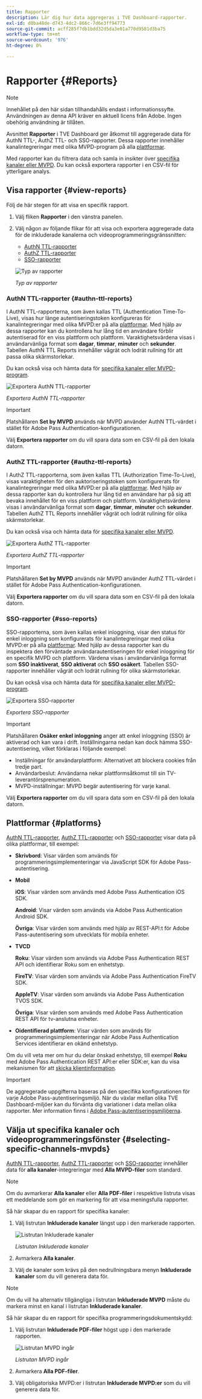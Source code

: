 ```yaml
---
title: Rapporter
description: Lär dig hur data aggregeras i TVE Dashboard-rapporter.
exl-id: d8ba48de-d743-4dc2-866c-7d6e3ff94773
source-git-commit: acff285f7db1bdd32d5da3e01a770d9581d3ba75
workflow-type: tm+mt
source-wordcount: '976'
ht-degree: 0%

---
```


# Rapporter {#Reports}

>[!NOTE]
>
>Innehållet på den här sidan tillhandahålls endast i informationssyfte. Användningen av denna API kräver en aktuell licens från Adobe. Ingen obehörig användning är tillåten.

Avsnittet **Rapporter** i TVE Dashboard ger åtkomst till aggregerade data för AuthN TTL-, AuthZ TTL- och SSO-rapporter. Dessa rapporter innehåller kanalintegreringar med olika MVPD-program på alla [plattformar](#platforms).

Med rapporter kan du filtrera data och samla in insikter över [specifika kanaler eller MVPD](#selecting-specific-channels-mvpds). Du kan också exportera rapporter i en CSV-fil för ytterligare analys.

## Visa rapporter {#view-reports}

Följ de här stegen för att visa en specifik rapport.

1. Välj fliken **Rapporter** i den vänstra panelen.
1. Välj någon av följande flikar för att visa och exportera aggregerade data för de inkluderade kanalerna och videoprogrammeringsgränssnitten:
   * [AuthN TTL-rapporter](#authn-ttl-reports)
   * [AuthZ TTL-rapporter](#authz-ttl-reports)
   * [SSO-rapporter](#sso-reports)

   ![Typ av rapporter](../../assets/tve-dashboard/new-tve-dashboard/reports/reports-tabs-view.png)

   *Typ av rapporter*

### AuthN TTL-rapporter {#authn-ttl-reports}

I AuthN TTL-rapporterna, som även kallas TTL (Authentication Time-To-Live), visas hur länge autentiseringstoken konfigureras för kanalintegreringar med olika MVPD:er på alla [plattformar](#platforms). Med hjälp av dessa rapporter kan du kontrollera hur lång tid en användare förblir autentiserad för en viss plattform och plattform. Varaktighetsvärdena visas i användarvänliga format som **dagar**, **timmar**, **minuter** och **sekunder**. Tabellen AuthN TTL Reports innehåller vågrät och lodrät rullning för att passa olika skärmstorlekar.

Du kan också visa och hämta data för [specifika kanaler eller MVPD-program](#selecting-specific-channels-mvpds).

![Exportera AuthN TTL-rapporter](../../assets/tve-dashboard/new-tve-dashboard/reports/reports-authn-ttl-export-button.png)

*Exportera AuthN TTL-rapporter*

>[!IMPORTANT]
>
> Platshållaren **Set by MVPD** används när MVPD använder AuthN TTL-värdet i stället för Adobe Pass Authentication-konfigurationen.

Välj **Exportera rapporter** om du vill spara data som en CSV-fil på den lokala datorn.

### AuthZ TTL-rapporter {#authz-ttl-reports}

I AuthZ TTL-rapporterna, som även kallas TTL (Authorization Time-To-Live), visas varaktigheten för den auktoriseringstoken som konfigurerats för kanalintegreringar med olika MVPD:er på alla [plattformar](#platforms). Med hjälp av dessa rapporter kan du kontrollera hur lång tid en användare har på sig att bevaka innehållet för en viss plattform och plattform. Varaktighetsvärdena visas i användarvänliga format som **dagar**, **timmar**, **minuter** och **sekunder**. Tabellen AuthZ TTL Reports innehåller vågrät och lodrät rullning för olika skärmstorlekar.

Du kan också visa och hämta data för [specifika kanaler eller MVPD](#selecting-specific-channels-mvpds).

![Exportera AuthZ TTL-rapporter](../../assets/tve-dashboard/new-tve-dashboard/reports/reports-authz-ttl-export-button.png)

*Exportera AuthZ TTL-rapporter*

>[!IMPORTANT]
>
> Platshållaren **Set by MVPD** används när MVPD använder AuthZ TTL-värdet i stället för Adobe Pass Authentication-konfigurationen.

Välj **Exportera rapporter** om du vill spara data som en CSV-fil på den lokala datorn.

### SSO-rapporter {#sso-reports}

SSO-rapporterna, som även kallas enkel inloggning, visar den status för enkel inloggning som konfigurerats för kanalintegreringar med olika MVPD:er på alla [plattformar](#platforms). Med hjälp av dessa rapporter kan du inspektera den förväntade användarautentiseringen för enkel inloggning för en specifik MVPD och plattform. Värdena visas i användarvänliga format som **SSO inaktiverat**, **SSO aktiverat** och **SSO osäkert**. Tabellen SSO-rapporter innehåller vågrät och lodrät rullning för olika skärmstorlekar.

Du kan också visa och hämta data för [specifika kanaler eller MVPD-program](#selecting-specific-channels-mvpds).

![Exportera SSO-rapporter](../../assets/tve-dashboard/new-tve-dashboard/reports/reports-sso-export-button.png)

*Exportera SSO-rapporter*

>[!IMPORTANT]
>
> Platshållaren **Osäker enkel inloggning** anger att enkel inloggning (SSO) är aktiverad och kan vara i drift. Inställningarna nedan kan dock hämma SSO-autentisering, vilket förklaras i följande exempel:
>
> * Inställningar för användarplattform: Alternativet att blockera cookies från tredje part.
> * Användarbeslut: Användarna nekar plattformsåtkomst till sin TV-leverantörsprenumeration.
> * MVPD-inställningar: MVPD begär autentisering för varje kanal.

Välj **Exportera rapporter** om du vill spara data som en CSV-fil på den lokala datorn.

## Plattformar {#platforms}

[AuthN TTL-rapporter](#authn-ttl-reports), [AuthZ TTL-rapporter](#authz-ttl-reports) och [SSO-rapporter](#sso-reports) visar data på olika plattformar, till exempel:

* **Skrivbord**: Visar värden som används för programmeringsimplementeringar via JavaScript SDK för Adobe Pass-autentisering.

* **Mobil**

  **iOS**: Visar värden som används med Adobe Pass Authentication iOS SDK.

  **Android**: Visar värden som används via Adobe Pass Authentication Android SDK.

  **Övriga**: Visar värden som används med hjälp av REST-API:t för Adobe Pass-autentisering som utvecklats för mobila enheter.

* **TVCD**

  **Roku**: Visar värden som används via Adobe Pass Authentication REST API och identifierar Roku som en enhetstyp.

  **FireTV**: Visar värden som används via Adobe Pass Authentication FireTV SDK.

  **AppleTV**: Visar värden som används via Adobe Pass Authentication TVOS SDK.

  **Övriga**: Visar värden som används med Adobe Pass Authentication REST API för tv-anslutna enheter.

* **Oidentifierad plattform**: Visar värden som används för programmeringsimplementeringar när Adobe Pass Authentication Services identifierar en okänd enhetstyp.

Om du vill veta mer om hur du delar önskad enhetstyp, till exempel **Roku** med Adobe Pass Authentication REST API:er eller SDK:er, kan du visa mekanismen för att [skicka klientinformation](/help/authentication/passing-client-information-device-connection-and-application.md).

>[!IMPORTANT]
>
> De aggregerade uppgifterna baseras på den specifika konfigurationen för varje Adobe Pass-autentiseringsmiljö. När du växlar mellan olika TVE Dashboard-miljöer kan du förvänta dig variationer i data mellan olika rapporter. Mer information finns i [Adobe Pass-autentiseringsmiljöerna](/help/authentication/tve-dashboard/new-tve-dashboard/tve-dashboard-environments.md).

## Välja ut specifika kanaler och videoprogrammeringsfönster {#selecting-specific-channels-mvpds}

[AuthN TTL-rapporter](#authn-ttl-reports), [AuthZ TTL-rapporter](#authz-ttl-reports) och [SSO-rapporter](#sso-reports) innehåller data för **alla kanaler**-integreringar med **Alla MVPD-filer** som standard.

>[!NOTE]
>
> Om du avmarkerar **Alla kanaler** eller **Alla PDF-filer** i respektive listruta visas ett meddelande som gör en markering för att visa meningsfulla rapporter.

Så här skapar du en rapport för specifika kanaler:

1. Välj listrutan **Inkluderade kanaler** längst upp i den markerade rapporten.

   ![Listrutan Inkluderade kanaler](../../assets/tve-dashboard/new-tve-dashboard/reports/reports-included-channels-menu.png)

   *Listrutan Inkluderade kanaler*

1. Avmarkera **Alla kanaler**.

1. Välj de kanaler som krävs på den nedrullningsbara menyn **Inkluderade kanaler** som du vill generera data för.

>[!NOTE]
>
> Om du vill ha alternativ tillgängliga i listrutan **Inkluderade MVPD** måste du markera minst en kanal i listrutan **Inkluderade kanaler**.

Så här skapar du en rapport för specifika programmeringsdokumentskydd:

1. Välj listrutan **Inkluderade PDF-filer** högst upp i den markerade rapporten.

   ![Listrutan MVPD ingår](../../assets/tve-dashboard/new-tve-dashboard/reports/reports-included-mvpds-menu.png)

   *Listrutan MVPD ingår*

1. Avmarkera **Alla PDF-filer**.

1. Välj obligatoriska MVPD:er i listrutan **Inkluderade MVPD:er** som du vill generera data för.
